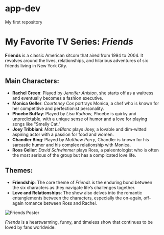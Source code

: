 # app-dev
My first repository

# My Favorite TV Series: *Friends*

**Friends** is a classic American sitcom that aired from 1994 to 2004. It revolves around the lives, relationships, and hilarious adventures of six friends living in New York City.

## Main Characters:
- **Rachel Green**: Played by *Jennifer Aniston*, she starts off as a waitress and eventually becomes a fashion executive.
- **Monica Geller**: *Courteney Cox* portrays Monica, a chef who is known for her competitive and perfectionist personality.
- **Phoebe Buffay**: Played by *Lisa Kudrow*, Phoebe is quirky and unpredictable, with a unique sense of humor and a love for playing songs like "Smelly Cat."
- **Joey Tribbiani**: *Matt LeBlanc* plays Joey, a lovable and dim-witted aspiring actor with a passion for food and women.
- **Chandler Bing**: Played by *Matthew Perry*, Chandler is known for his sarcastic humor and his complex relationship with Monica.
- **Ross Geller**: *David Schwimmer* plays Ross, a paleontologist who is often the most serious of the group but has a complicated love life.

## Themes:
- **Friendship**: The core theme of *Friends* is the enduring bond between the six characters as they navigate life’s challenges together.
- **Love and Relationships**: The show also delves into the romantic entanglements between the characters, especially the on-again, off-again romance between Ross and Rachel.

![Friends Poster](https://www.wallpaperflare.com/f-r-i-e-n-d-s-poster-friends-tv-series-chandler-bing-ross-geller-wallpaper-hrghk)

*Friends* is a heartwarming, funny, and timeless show that continues to be loved by fans worldwide.

